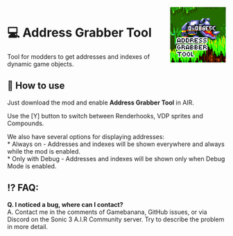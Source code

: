<img src="icon.png" align="right" />

# 💻 Address Grabber Tool

Tool for modders to get addresses and indexes of dynamic game objects.

## 🔎 How to use

Just download the mod and enable **Address Grabber Tool** in AIR.

Use the [Y] button to switch between Renderhooks, VDP sprites and Compounds.

We also have several options for displaying addresses:  
\* Always on - Addresses and indexes will be shown everywhere and always while the mod is enabled.  
\* Only with Debug - Addresses and indexes will be shown only when Debug Mode is enabled.

## ⁉️ FAQ:

**Q. I noticed a bug, where can I contact?**  
A. Contact me in the comments of Gamebanana, GitHub issues, or via Discord on the Sonic 3 A.I.R Community server. Try to describe the problem in more detail.